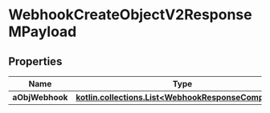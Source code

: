 
# WebhookCreateObjectV2ResponseMPayload

## Properties
Name | Type | Description | Notes
------------ | ------------- | ------------- | -------------
**aObjWebhook** | [**kotlin.collections.List&lt;WebhookResponseCompound&gt;**](WebhookResponseCompound.md) |  | 



